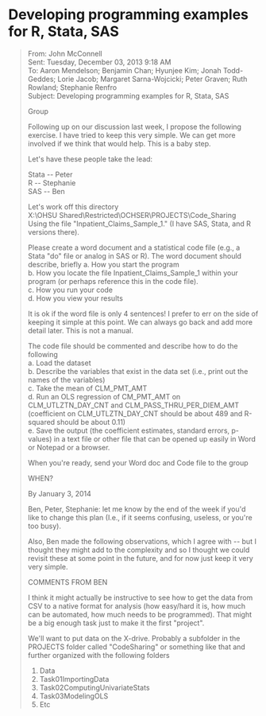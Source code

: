 Developing programming examples for R, Stata, SAS
================

> From: John McConnell  
> Sent: Tuesday, December 03, 2013 9:18 AM  
> To: Aaron Mendelson; Benjamin Chan; Hyunjee Kim; Jonah Todd-Geddes; Lorie Jacob; Margaret Sarna-Wojcicki; Peter Graven; Ruth Rowland; Stephanie Renfro  
> Subject: Developing programming examples for R, Stata, SAS
> 
> Group
>                                                                                                        
> Following up on our discussion last week, I propose the following exercise. I have tried to keep this very simple. We can get more involved if we think that would help. This is a baby step.
> 
> Let's have these people take the lead:
> 
> Stata -- Peter  
> R -- Stephanie  
> SAS -- Ben  
> 
> Let's work off this directory  
> X:\OHSU Shared\Restricted\OCHSER\PROJECTS\Code_Sharing  
> Using the file "Inpatient_Claims_Sample_1." (I have SAS, Stata, and R versions there).
> 
> Please create a word document and a statistical code file (e.g., a Stata "do" file or analog in SAS or R). The word document should describe, briefly
> a.	How you start the program  
> b.	How you locate the file Inpatient_Claims_Sample_1 within your program (or perhaps reference this in the code file).  
> c.	How you run your code  
> d.	How you view your results  
> 
> It is ok if the word file is only 4 sentences! I prefer to err on the side of keeping it simple at this point. We can always go back and add more detail later. This is not a manual.
> 
> The code file should be commented and describe how to do the following  
> a.	Load the dataset  
> b.	Describe the variables that exist in the data set (i.e., print out the names of the variables)  
> c.	Take the mean of CLM_PMT_AMT  
> d.	Run an OLS regression of CM_PMT_AMT  on CLM_UTLZTN_DAY_CNT and CLM_PASS_THRU_PER_DIEM_AMT (coefficient on  CLM_UTLZTN_DAY_CNT  should be about 489 and R-squared should be about 0.11)  
> e.	Save the output (the coefficient estimates, standard errors, p-values) in a text file or other file that can be opened up easily in Word or Notepad or a browser.  
> 
> When you're ready, send your Word doc and Code file to the group
> 
> WHEN?
> 
> By January 3, 2014
> 
> Ben, Peter, Stephanie: let me know by the end of the week if you'd like to change this plan (I.e., if it seems confusing, useless, or you're too busy).
> 
> Also, Ben made the following observations, which I agree with -- but I thought they might add to the complexity and so I thought we could revisit these at some point in the future, and for now just keep it very very simple.
> 
> COMMENTS FROM BEN
> 
> I think it might actually be instructive to see how to get the data from CSV to a native format for analysis (how easy/hard it is, how much can be automated, how much needs to be programmed). That might be a big enough task just to make it the first "project".
> 
> We'll want to put data on the X-drive. Probably a subfolder in the PROJECTS folder called "CodeSharing" or something like that and further organized with the following folders  
> 1.	Data  
> 2.	Task01ImportingData  
> 3.	Task02ComputingUnivariateStats  
> 4.	Task03ModelingOLS  
> 5.	Etc  

